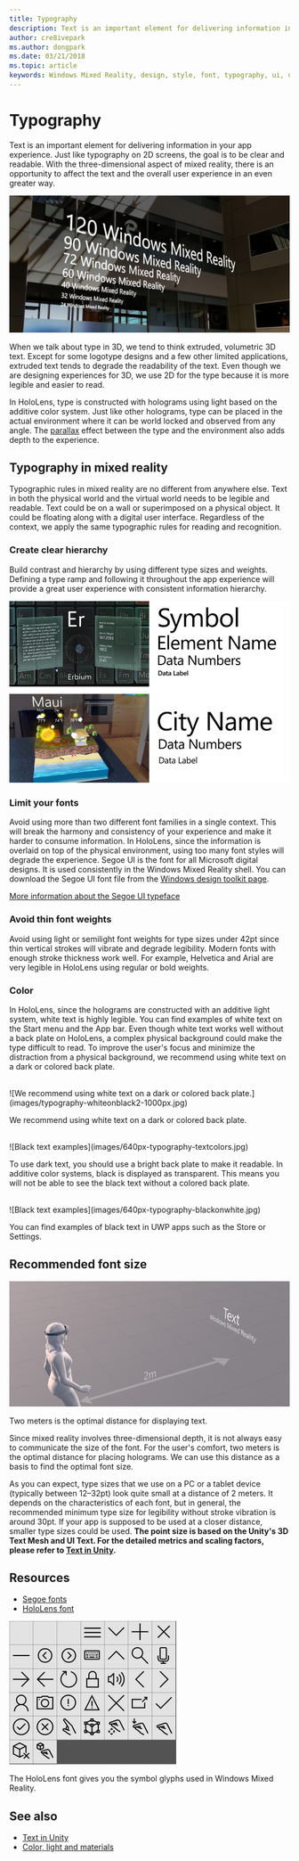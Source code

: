 ```yaml
---
title: Typography
description: Text is an important element for delivering information in your app experience.
author: cre8ivepark
ms.author: dongpark
ms.date: 03/21/2018
ms.topic: article
keywords: Windows Mixed Reality, design, style, font, typography, ui, ux
---
```




# Typography

Text is an important element for delivering information in your app experience. Just like typography on 2D screens, the goal is to be clear and readable. With the three-dimensional aspect of mixed reality, there is an opportunity to affect the text and the overall user experience in an even greater way.

![Typography example in HoloLens](images/640px-typography-hero2.jpg)

When we talk about type in 3D, we tend to think extruded, volumetric 3D text. Except for some logotype designs and a few other limited applications, extruded text tends to degrade the readability of the text. Even though we are designing experiences for 3D, we use 2D for the type because it is more legible and easier to read.

In HoloLens, type is constructed with holograms using light based on the additive color system. Just like other holograms, type can be placed in the actual environment where it can be world locked and observed from any angle. The [parallax](https://en.wikipedia.org/wiki/Parallax) effect between the type and the environment also adds depth to the experience.

## Typography in mixed reality

Typographic rules in mixed reality are no different from anywhere else. Text in both the physical world and the virtual world needs to be legible and readable. Text could be on a wall or superimposed on a physical object. It could be floating along with a digital user interface. Regardless of the context, we apply the same typographic rules for reading and recognition.

### Create clear hierarchy

Build contrast and hierarchy by using different type sizes and weights. Defining a type ramp and following it throughout the app experience will provide a great user experience with consistent information hierarchy.

![Type ramp examples](images/typography-ramp-1000px.jpg)

### Limit your fonts

Avoid using more than two different font families in a single context. This will break the harmony and consistency of your experience and make it harder to consume information. In HoloLens, since the information is overlaid on top of the physical environment, using too many font styles will degrade the experience. Segoe UI is the font for all Microsoft digital designs. It is used consistently in the Windows Mixed Reality shell. You can download the Segoe UI font file from the [Windows design toolkit page](https://docs.microsoft.com/en-us/windows/uwp/design-downloads/).

[More information about the Segoe UI typeface](https://docs.microsoft.com/en-us/windows/uwp/style/typography)

### Avoid thin font weights

Avoid using light or semilight font weights for type sizes under 42pt since thin vertical strokes will vibrate and degrade legibility. Modern fonts with enough stroke thickness work well. For example, Helvetica and Arial are very legible in HoloLens using regular or bold weights.

### Color

In HoloLens, since the holograms are constructed with an additive light system, white text is highly legible. You can find examples of white text on the Start menu and the App bar. Even though white text works well without a back plate on HoloLens, a complex physical background could make the type difficult to read. To improve the user's focus and minimize the distraction from a physical background, we recommend using white text on a dark or colored back plate.

<br>
![We recommend using white text on a dark or colored back plate.](images/typography-whiteonblack2-1000px.jpg)

We recommend using white text on a dark or colored back plate.

<br>
![Black text examples](images/640px-typography-textcolors.jpg)

To use dark text, you should use a bright back plate to make it readable. In additive color systems, black is displayed as transparent. This means you will not be able to see the black text without a colored back plate.

<br>
![Black text examples](images/640px-typography-blackonwhite.jpg)

You can find examples of black text in UWP apps such as the Store or Settings.

## Recommended font size

![Two meters is the optimal distance for displaying text.](images/typography-distance-1000px.jpg)

Two meters is the optimal distance for displaying text.

Since mixed reality involves three-dimensional depth, it is not always easy to communicate the size of the font. For the user's comfort, two meters is the optimal distance for placing holograms. We can use this distance as a basis to find the optimal font size.

As you can expect, type sizes that we use on a PC or a tablet device (typically between 12–32pt) look quite small at a distance of 2 meters. It depends on the characteristics of each font, but in general, the recommended minimum type size for legibility without stroke vibration is around 30pt. If your app is supposed to be used at a closer distance, smaller type sizes could be used. **The point size is based on the Unity's 3D Text Mesh and UI Text. For the detailed metrics and scaling factors, please refer to [Text in Unity](text-in-unity.md).**

## Resources
* [Segoe fonts](http://download.microsoft.com/download/1/B/C/1BCF071A-78EE-4968-ACBE-15461C274B61/Segoe%20fonts%20v1705.zip)
* [HoloLens font](http://download.microsoft.com/download/3/8/D/38D659E2-4B9C-413A-B2E7-1956181DC427/Hololens%20font.zip)

![The HoloLens font gives you the symbol glyphs used in Windows Mixed Reality](images/300px-hololensmdl2symbols.jpg)

The HoloLens font gives you the symbol glyphs used in Windows Mixed Reality.

## See also
* [Text in Unity](http://holodocsfuture/index.php?title=Text_in_Unity&action=edit&redlink=1)
* [Color, light and materials](color,-light-and-materials.md)
